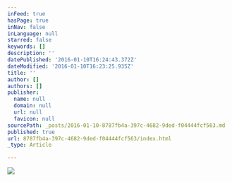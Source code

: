 ```yaml
---
inFeed: true
hasPage: true
inNav: false
inLanguage: null
starred: false
keywords: []
description: ''
datePublished: '2016-01-10T16:24:43.372Z'
dateModified: '2016-01-10T16:23:25.935Z'
title: ''
author: []
authors: []
publisher:
  name: null
  domain: null
  url: null
  favicon: null
sourcePath: _posts/2016-01-10-8787fb4a-397c-4682-9ded-f04444fcf563.md
published: true
url: 8787fb4a-397c-4682-9ded-f04444fcf563/index.html
_type: Article

---
```

![](https://the-grid-user-content.s3-us-west-2.amazonaws.com/1d2def58-d51a-4756-b500-cccbd622929b.jpg)